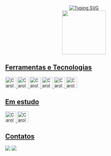 <div align="center">
   <a href="https://git.io/typing-svg"><img src="https://readme-typing-svg.demolab.com?font=Fira+Code&pause=1000&color=FF8787&center=true&vCenter=true&width=435&lines=Ol%C3%A1%2C+meu+nome+%C3%A9+Carol.;Desenvolvedora+FrontEnd+em+forma%C3%A7%C3%A3o" alt="Typing SVG" /></a>
  </div>
  
<div align="center">
  <a href="https://github.com/CarolGMilano">
  <img height="140em" src="https://github-readme-stats.vercel.app/api/top-langs/?username=CarolGMilano&layout=compact&langs_count=7&theme=radical&random=&randomss524272"/>
</div>  
  
## Ferramentas e Tecnologias
<div>
  <img alt="Carol-HTML" src="https://cdn.jsdelivr.net/gh/devicons/devicon/icons/html5/html5-plain.svg" width="35" height="35"/>   
  <img alt="Carol-CSS" src="https://cdn.jsdelivr.net/gh/devicons/devicon/icons/css3/css3-plain.svg" width="35" height="35"/>
  <img alt="Carol-JS" src="https://cdn.jsdelivr.net/gh/devicons/devicon/icons/javascript/javascript-original.svg" width="35" height="35"/>
  <img alt="Carol-GIT" src="https://cdn.jsdelivr.net/gh/devicons/devicon/icons/git/git-original.svg" width="35" height="35"/>
  <img alt="Carol-SASS" src="https://cdn.jsdelivr.net/gh/devicons/devicon/icons/sass/sass-original.svg" width="35" height="35"/>
  <img alt="Carol-TailwindCSS" src="https://cdn.jsdelivr.net/gh/devicons/devicon/icons/tailwindcss/tailwindcss-plain.svg" width="35" height="35"/>
</div>

## Em estudo
<div>
  <img alt="Carol-TS" src="https://cdn.jsdelivr.net/gh/devicons/devicon/icons/typescript/typescript-plain.svg" width="35" height="35"/>     
  <img alt="Carol-React" src="https://cdn.jsdelivr.net/gh/devicons/devicon/icons/react/react-original.svg" width="35" height="35"/>
</div>      

## Contatos
<div>
  <a href = "mailto:carolinamilanorg@gmail.com"><img src="https://img.shields.io/badge/Gmail-D14836?style=for-the-badge&logo=gmail&logoColor=white" target="_blank"></a>
  <a href="https://www.linkedin.com/in/carolina-milano-276048259" target="_blank"><img src="https://img.shields.io/badge/-LinkedIn-%230077B5?style=for-the-badge&logo=linkedin&logoColor=white" target="_blank"></a>   
</div>
